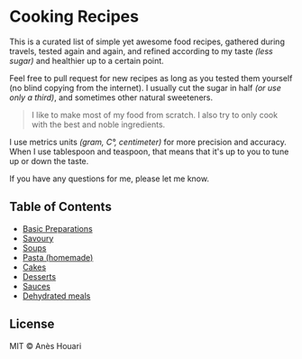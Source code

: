# Cooking Recipes

This is a curated list of simple yet awesome food recipes, gathered during travels, tested again and again, and refined according to my taste *(less sugar)* and healthier up to a certain point.

Feel free to pull request for new recipes as long as you tested them yourself (no blind copying from the internet). I usually cut the sugar in half *(or use only a third)*, and sometimes other natural sweeteners.

> I like to make most of my food from scratch. I also try to only cook with the best and noble ingredients.

I use metrics units *(gram, C°, centimeter)* for more precision and accuracy. When I use tablespoon and teaspoon, that means that it's up to you to tune up or down the taste. 

If you have any questions for me, please let me know.

## Table of Contents

+ [Basic Preparations](recipes/basic_preparations)
+ [Savoury](recipes)
+ [Soups](recipes)
+ [Pasta (homemade)](recipes)
+ [Cakes](recipes)
+ [Desserts](recipes)
+ [Sauces](recipes)
+ [Dehydrated meals](recipes)

## License

MIT © Anès Houari
